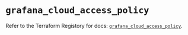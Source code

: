 # `grafana_cloud_access_policy`

Refer to the Terraform Registory for docs: [`grafana_cloud_access_policy`](https://registry.terraform.io/providers/grafana/grafana/3.16.0/docs/resources/cloud_access_policy).
